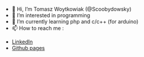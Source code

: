 - 👋 Hi, I’m Tomasz Woytkowiak (@Scoobydowsky)
- 👀 I’m interested in programming
- 🌱 I’m currently learning php and c/c++ (for arduino)
- 📫 How to reach me :<br/>
<ul>
<li><a href="http:\\www.linkedin.com/in/tomek-woytkowiak/">LinkedIn</a></li>
<!-- <li><a href="#">My website</a></li> -->
<li><a href="https://scoobydowsky.github.io">Github pages</a></li>
  
</ul>


<!---
Scoobydowsky/Scoobydowsky is a ✨ special ✨ repository because its `README.md` (this file) appears on your GitHub profile.
You can click the Preview link to take a look at your changes.
--->
